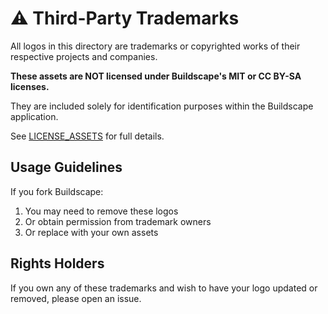 # ⚠️ Third-Party Trademarks

All logos in this directory are trademarks or copyrighted works of their respective projects and companies.

**These assets are NOT licensed under Buildscape's MIT or CC BY-SA licenses.**

They are included solely for identification purposes within the Buildscape application.

See [LICENSE_ASSETS](../LICENSE_ASSETS) for full details.

## Usage Guidelines

If you fork Buildscape:
1. You may need to remove these logos
2. Or obtain permission from trademark owners
3. Or replace with your own assets

## Rights Holders

If you own any of these trademarks and wish to have your logo updated or removed, please open an issue.